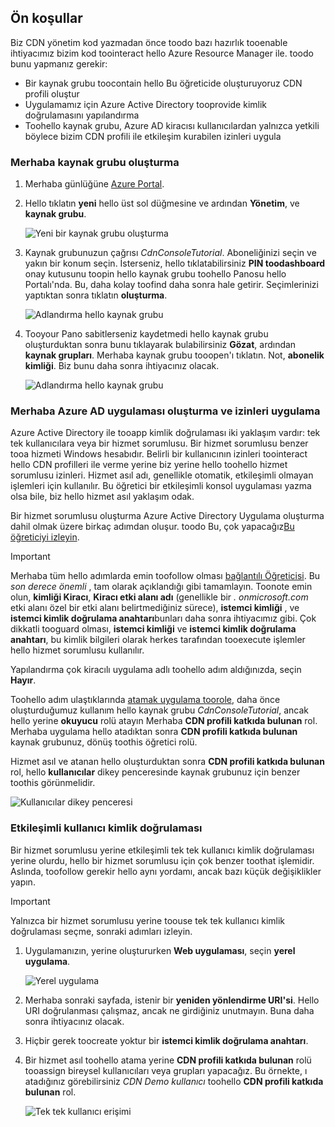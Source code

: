 ## <a name="prerequisites"></a>Ön koşullar
Biz CDN yönetim kod yazmadan önce toodo bazı hazırlık tooenable ihtiyacımız bizim kod toointeract hello Azure Resource Manager ile.  toodo bunu yapmanız gerekir:

* Bir kaynak grubu toocontain hello Bu öğreticide oluşturuyoruz CDN profili oluştur
* Uygulamamız için Azure Active Directory tooprovide kimlik doğrulamasını yapılandırma
* Toohello kaynak grubu, Azure AD kiracısı kullanıcılardan yalnızca yetkili böylece bizim CDN profili ile etkileşim kurabilen izinleri uygula

### <a name="creating-hello-resource-group"></a>Merhaba kaynak grubu oluşturma
1. Merhaba günlüğüne [Azure Portal](https://portal.azure.com).
2. Hello tıklatın **yeni** hello üst sol düğmesine ve ardından **Yönetim**, ve **kaynak grubu**.

    ![Yeni bir kaynak grubu oluşturma](./media/cdn-app-dev-prep/cdn-new-rg-1-include.png)
3. Kaynak grubunuzun çağrısı *CdnConsoleTutorial*.  Aboneliğinizi seçin ve yakın bir konum seçin.  İsterseniz, hello tıklatabilirsiniz **PIN toodashboard** onay kutusunu toopin hello kaynak grubu toohello Panosu hello Portalı'nda.  Bu, daha kolay toofind daha sonra hale getirir.  Seçimlerinizi yaptıktan sonra tıklatın **oluşturma**.

    ![Adlandırma hello kaynak grubu](./media/cdn-app-dev-prep/cdn-new-rg-2-include.png)
4. Tooyour Pano sabitlerseniz kaydetmedi hello kaynak grubu oluşturduktan sonra bunu tıklayarak bulabilirsiniz **Gözat**, ardından **kaynak grupları**.  Merhaba kaynak grubu tooopen'ı tıklatın.  Not, **abonelik kimliği**.  Biz bunu daha sonra ihtiyacınız olacak.

    ![Adlandırma hello kaynak grubu](./media/cdn-app-dev-prep/cdn-subscription-id-include.png)

### <a name="creating-hello-azure-ad-application-and-applying-permissions"></a>Merhaba Azure AD uygulaması oluşturma ve izinleri uygulama
Azure Active Directory ile tooapp kimlik doğrulaması iki yaklaşım vardır: tek tek kullanıcılara veya bir hizmet sorumlusu. Bir hizmet sorumlusu benzer tooa hizmeti Windows hesabıdır.  Belirli bir kullanıcının izinleri toointeract hello CDN profilleri ile verme yerine biz yerine hello toohello hizmet sorumlusu izinleri.  Hizmet asıl adı, genellikle otomatik, etkileşimli olmayan işlemleri için kullanılır.  Bu öğretici bir etkileşimli konsol uygulaması yazma olsa bile, biz hello hizmet asıl yaklaşım odak.

Bir hizmet sorumlusu oluşturma Azure Active Directory Uygulama oluşturma dahil olmak üzere birkaç adımdan oluşur.  toodo Bu, çok yapacağız[Bu öğreticiyi izleyin](../articles/resource-group-create-service-principal-portal.md).

> [!IMPORTANT]
> Merhaba tüm hello adımlarda emin toofollow olması [bağlantılı Öğreticisi](../articles/resource-group-create-service-principal-portal.md).  Bu *son derece önemli* , tam olarak açıklandığı gibi tamamlayın.  Toonote emin olun, **kimliği Kiracı**, **Kiracı etki alanı adı** (genellikle bir *. onmicrosoft.com* etki alanı özel bir etki alanı belirtmediğiniz sürece), **istemci kimliği** , ve **istemci kimlik doğrulama anahtarı**bunları daha sonra ihtiyacımız gibi.  Çok dikkatli tooguard olması, **istemci kimliği** ve **istemci kimlik doğrulama anahtarı**, bu kimlik bilgileri olarak herkes tarafından tooexecute işlemler hello hizmet sorumlusu kullanılır.
>
> Yapılandırma çok kiracılı uygulama adlı toohello adım aldığınızda, seçin **Hayır**.
>
> Toohello adım ulaştıklarında [atamak uygulama toorole](../articles/azure-resource-manager/resource-group-create-service-principal-portal.md#assign-application-to-role), daha önce oluşturduğumuz kullanım hello kaynak grubu *CdnConsoleTutorial*, ancak hello yerine **okuyucu** rolü atayın Merhaba **CDN profili katkıda bulunan** rol.  Merhaba uygulama hello atadıktan sonra **CDN profili katkıda bulunan** kaynak grubunuz, dönüş toothis öğretici rolü. 
>
>

Hizmet asıl ve atanan hello oluşturduktan sonra **CDN profili katkıda bulunan** rol, hello **kullanıcılar** dikey penceresinde kaynak grubunuz için benzer toothis görünmelidir.

![Kullanıcılar dikey penceresi](./media/cdn-app-dev-prep/cdn-service-principal-include.png)

### <a name="interactive-user-authentication"></a>Etkileşimli kullanıcı kimlik doğrulaması
Bir hizmet sorumlusu yerine etkileşimli tek tek kullanıcı kimlik doğrulaması yerine olurdu, hello bir hizmet sorumlusu için çok benzer toothat işlemidir.  Aslında, toofollow gerekir hello aynı yordamı, ancak bazı küçük değişiklikler yapın.

> [!IMPORTANT]
> Yalnızca bir hizmet sorumlusu yerine toouse tek tek kullanıcı kimlik doğrulaması seçme, sonraki adımları izleyin.
>
>

1. Uygulamanızın, yerine oluştururken **Web uygulaması**, seçin **yerel uygulama**.

    ![Yerel uygulama](./media/cdn-app-dev-prep/cdn-native-application-include.png)
2. Merhaba sonraki sayfada, istenir bir **yeniden yönlendirme URI'si**.  Hello URI doğrulanması çalışmaz, ancak ne girdiğiniz unutmayın.  Buna daha sonra ihtiyacınız olacak.
3. Hiçbir gerek toocreate yoktur bir **istemci kimlik doğrulama anahtarı**.
4. Bir hizmet asıl toohello atama yerine **CDN profili katkıda bulunan** rolü tooassign bireysel kullanıcıları veya grupları yapacağız.  Bu örnekte, ı atadığınız görebilirsiniz *CDN Demo kullanıcı* toohello **CDN profili katkıda bulunan** rol.  

    ![Tek tek kullanıcı erişimi](./media/cdn-app-dev-prep/cdn-aad-user-include.png)
